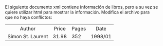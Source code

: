 El siguiente documento xml contiene información de libros, pero a su vez se quiere utilizar html para mostrar la información.
Modifica el archivo para que no haya conflictos:

<html>
<head><title>Book Review</title></head>
    <body>
        <bookreview>
            <title>Introducción a XML</title>
                <table>
                    <tr align="center">
                        <td>Author</td>
                        <td>Price</td>
                        <td>Pages</td>
                        <td>Date</td>
                    </tr>
                    <tr align="left">
                        <td><author>Simon St. Laurent</author></td>
                        <td><price>31.98</price></td>
                        <td><pages>352</pages></td>
                        <td><date>1998/01</date></td>
                    </tr>
                </table>
        </bookreview>
    </body>
</html>